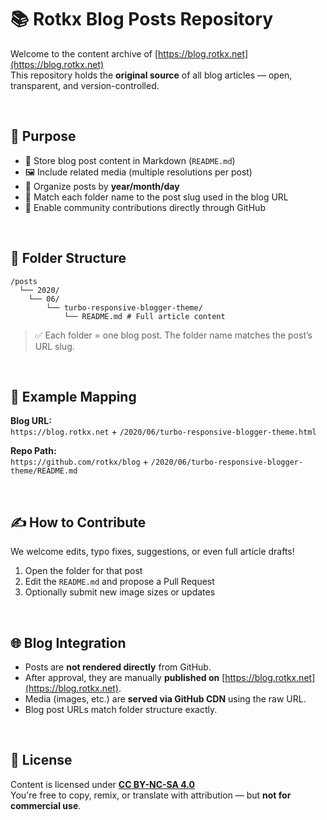# 📚 Rotkx Blog Posts Repository

Welcome to the content archive of [https://blog.rotkx.net](https://blog.rotkx.net)  
This repository holds the **original source** of all blog articles — open, transparent, and version-controlled.

<br>

## 🎯 Purpose

- 📝 Store blog post content in Markdown (`README.md`)
- 🖼️ Include related media (multiple resolutions per post)
- 📅 Organize posts by **year/month/day**
- 🔗 Match each folder name to the post slug used in the blog URL
- 🤝 Enable community contributions directly through GitHub
<br>

## 📂 Folder Structure
    /posts
      └── 2020/
        └── 06/
            └── turbo-responsive-blogger-theme/
                └── README.md # Full article content

> ✅ Each folder = one blog post. The folder name matches the post’s URL slug.
<br>

## 🔗 Example Mapping

**Blog URL:**  
`https://blog.rotkx.net` + `/2020/06/turbo-responsive-blogger-theme.html`

**Repo Path:**  
`https://github.com/rotkx/blog` + `/2020/06/turbo-responsive-blogger-theme/README.md`

<br>

## ✍️ How to Contribute

We welcome edits, typo fixes, suggestions, or even full article drafts!

1. Open the folder for that post
2. Edit the `README.md` and propose a Pull Request
3. Optionally submit new image sizes or updates

<br>

## 🌐 Blog Integration

- Posts are **not rendered directly** from GitHub.
- After approval, they are manually **published on** [https://blog.rotkx.net](https://blog.rotkx.net).
- Media (images, etc.) are **served via GitHub CDN** using the raw URL.
- Blog post URLs match folder structure exactly.
<br>


## 📜 License

Content is licensed under **[CC BY-NC-SA 4.0](https://creativecommons.org/licenses/by-nc-sa/4.0/)**  
You're free to copy, remix, or translate with attribution — but **not for commercial use**.


<!--
## 🧑‍💻 Maintained by

[@melgoharyme](https://github.com/melgoharyme)  
Part of the [rotkx](https://github.com/rotkx) organization
-->
